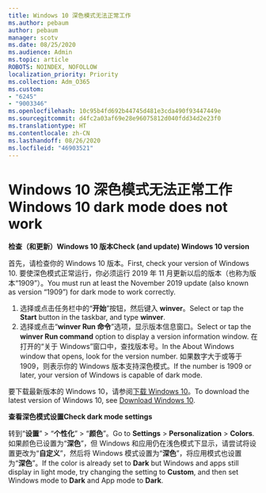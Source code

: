 ```yaml
---
title: Windows 10 深色模式无法正常工作
ms.author: pebaum
author: pebaum
manager: scotv
ms.date: 08/25/2020
ms.audience: Admin
ms.topic: article
ROBOTS: NOINDEX, NOFOLLOW
localization_priority: Priority
ms.collection: Adm_O365
ms.custom:
- "6245"
- "9003346"
ms.openlocfilehash: 10c95b4fd692b44745d481e3cda490f93447449e
ms.sourcegitcommit: d4fc2a03af69e28e96075812d040fdd34d2e23f0
ms.translationtype: HT
ms.contentlocale: zh-CN
ms.lasthandoff: 08/26/2020
ms.locfileid: "46903521"
---
```

# <a name="windows-10-dark-mode-does-not-work"></a><span data-ttu-id="76a12-102">Windows 10 深色模式无法正常工作</span><span class="sxs-lookup"><span data-stu-id="76a12-102">Windows 10 dark mode does not work</span></span>

<span data-ttu-id="76a12-103">**检查（和更新）Windows 10 版本**</span><span class="sxs-lookup"><span data-stu-id="76a12-103">**Check (and update) Windows 10 version**</span></span>

<span data-ttu-id="76a12-104">首先，请检查你的 Windows 10 版本。</span><span class="sxs-lookup"><span data-stu-id="76a12-104">First, check your version of Windows 10.</span></span> <span data-ttu-id="76a12-105">要使深色模式正常运行，你必须运行 2019 年 11 月更新以后的版本（也称为版本“1909”）。</span><span class="sxs-lookup"><span data-stu-id="76a12-105">You must run at least the November 2019 update (also known as version “1909”) for dark mode to work correctly.</span></span>  

1. <span data-ttu-id="76a12-106">选择或点击任务栏中的“**开始**”按钮，然后键入 **winver**。</span><span class="sxs-lookup"><span data-stu-id="76a12-106">Select or tap the **Start** button in the taskbar, and type  **winver**.</span></span> 
2. <span data-ttu-id="76a12-107">选择或点击“**winver Run 命令**”选项，显示版本信息窗口。</span><span class="sxs-lookup"><span data-stu-id="76a12-107">Select or tap the **winver Run command** option to display a version information window.</span></span>
    <span data-ttu-id="76a12-108">在打开的“关于 Windows”窗口中，查找版本号。</span><span class="sxs-lookup"><span data-stu-id="76a12-108">In the About Windows window that opens, look for the version number.</span></span> <span data-ttu-id="76a12-109">如果数字大于或等于 1909，则表示你的 Windows 版本支持深色模式。</span><span class="sxs-lookup"><span data-stu-id="76a12-109">If the number is 1909 or later, your version of Windows is capable of dark mode.</span></span>

<span data-ttu-id="76a12-110">要下载最新版本的 Windows 10，请参阅[下载 Windows 10](https://www.microsoft.com/software-download/windows10)。</span><span class="sxs-lookup"><span data-stu-id="76a12-110">To download the latest version of Windows 10, see [Download Windows 10](https://www.microsoft.com/software-download/windows10).</span></span>

<span data-ttu-id="76a12-111">**查看深色模式设置**</span><span class="sxs-lookup"><span data-stu-id="76a12-111">**Check dark mode settings**</span></span>

<span data-ttu-id="76a12-112">转到“**设置**” > “**个性化**” > “**颜色**”。</span><span class="sxs-lookup"><span data-stu-id="76a12-112">Go to **Settings** > **Personalization** > **Colors**.</span></span> <span data-ttu-id="76a12-113">如果颜色已设置为“**深色**”，但 Windows 和应用仍在浅色模式下显示，请尝试将设置更改为“**自定义**”，然后将 Windows 模式设置为“**深色**”，将应用模式也设置为“**深色**”。</span><span class="sxs-lookup"><span data-stu-id="76a12-113">If the color is already set to  **Dark** but Windows and apps still display in light mode, try changing the setting to  **Custom**, and then set Windows mode to **Dark** and App mode to **Dark**.</span></span>